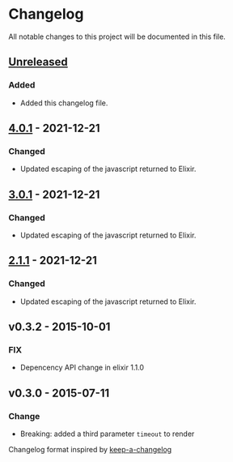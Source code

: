 # Changelog

All notable changes to this project will be documented in this file.

## [Unreleased]

### Added

* Added this changelog file.

## [4.0.1] - 2021-12-21

### Changed

* Updated escaping of the javascript returned to Elixir.

## [3.0.1] - 2021-12-21

### Changed

* Updated escaping of the javascript returned to Elixir.

## [2.1.1] - 2021-12-21

### Changed

* Updated escaping of the javascript returned to Elixir.

## v0.3.2 - 2015-10-01

### FIX

* Depencency API change in elixir 1.1.0

## v0.3.0 - 2015-07-11

### Change

* Breaking: added a third parameter `timeout` to render

Changelog format inspired by [keep-a-changelog]

[keep-a-changelog]: https://github.com/olivierlacan/keep-a-changelog
[unreleased]: https://github.com/kbrw/reaxt/compare/v4.0.1...HEAD
[4.0.1]: https://github.com/kbrw/reaxt/compare/v4.0.0...v4.0.1
[3.0.1]: https://github.com/kbrw/reaxt/compare/v3.0.0...v3.0.1
[2.1.1]: https://github.com/kbrw/reaxt/compare/v2.1.0...v2.1.1
